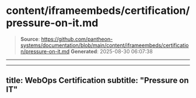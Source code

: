 # content/iframeembeds/certification/pressure-on-it.md

> **Source**: https://github.com/pantheon-systems/documentation/blob/main/content/iframeembeds/certification/pressure-on-it.md
> **Generated**: 2025-08-30 06:07:38

---

---
title: WebOps Certification
subtitle: "Pressure on IT"
---

<Partial file="certification-guide/pressure-on-it.md" />
